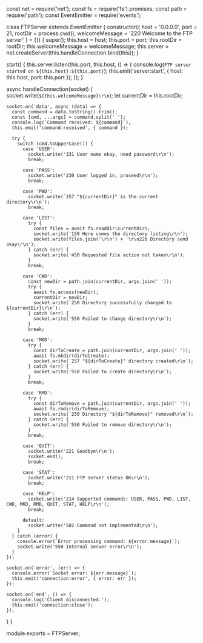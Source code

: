 const net = require('net');
const fs = require('fs').promises;
const path = require('path');
const EventEmitter = require('events');

class FTPServer extends EventEmitter {
  constructor({ host = '0.0.0.0', port = 21, rootDir = process.cwd(), welcomeMessage = '220 Welcome to the FTP server' } = {}) {
    super();
    this.host = host;
    this.port = port;
    this.rootDir = rootDir;
    this.welcomeMessage = welcomeMessage;
    this.server = net.createServer(this.handleConnection.bind(this));
  }

  start() {
    this.server.listen(this.port, this.host, () => {
      console.log(`FTP server started on ${this.host}:${this.port}`);
      this.emit('server:start', { host: this.host, port: this.port });
    });
  }

  async handleConnection(socket) {
    socket.write(`${this.welcomeMessage}\r\n`);
    let currentDir = this.rootDir;

    socket.on('data', async (data) => {
      const command = data.toString().trim();
      const [cmd, ...args] = command.split(' ');
      console.log(`Command received: ${command}`);
      this.emit('command:received', { command });

      try {
        switch (cmd.toUpperCase()) {
          case 'USER':
            socket.write('331 User name okay, need password\r\n');
            break;

          case 'PASS':
            socket.write('230 User logged in, proceed\r\n');
            break;

          case 'PWD':
            socket.write(`257 "${currentDir}" is the current directory\r\n`);
            break;

          case 'LIST':
            try {
              const files = await fs.readdir(currentDir);
              socket.write('150 Here comes the directory listing\r\n');
              socket.write(files.join('\r\n') + '\r\n226 Directory send okay\r\n');
            } catch (err) {
              socket.write('450 Requested file action not taken\r\n');
            }
            break;

          case 'CWD':
            const newDir = path.join(currentDir, args.join(' '));
            try {
              await fs.access(newDir);
              currentDir = newDir;
              socket.write(`250 Directory successfully changed to ${currentDir}\r\n`);
            } catch (err) {
              socket.write('550 Failed to change directory\r\n');
            }
            break;

          case 'MKD':
            try {
              const dirToCreate = path.join(currentDir, args.join(' '));
              await fs.mkdir(dirToCreate);
              socket.write(`257 "${dirToCreate}" directory created\r\n`);
            } catch (err) {
              socket.write('550 Failed to create directory\r\n');
            }
            break;

          case 'RMD':
            try {
              const dirToRemove = path.join(currentDir, args.join(' '));
              await fs.rmdir(dirToRemove);
              socket.write(`250 Directory "${dirToRemove}" removed\r\n`);
            } catch (err) {
              socket.write('550 Failed to remove directory\r\n');
            }
            break;

          case 'QUIT':
            socket.write('221 Goodbye\r\n');
            socket.end();
            break;

          case 'STAT':
            socket.write('211 FTP server status OK\r\n');
            break;

          case 'HELP':
            socket.write('214 Supported commands: USER, PASS, PWD, LIST, CWD, MKD, RMD, QUIT, STAT, HELP\r\n');
            break;

          default:
            socket.write('502 Command not implemented\r\n');
        }
      } catch (error) {
        console.error(`Error processing command: ${error.message}`);
        socket.write('550 Internal server error\r\n');
      }
    });

    socket.on('error', (err) => {
      console.error(`Socket error: ${err.message}`);
      this.emit('connection:error', { error: err });
    });

    socket.on('end', () => {
      console.log('Client disconnected.');
      this.emit('connection:close');
    });
  }
}

module.exports = FTPServer;
